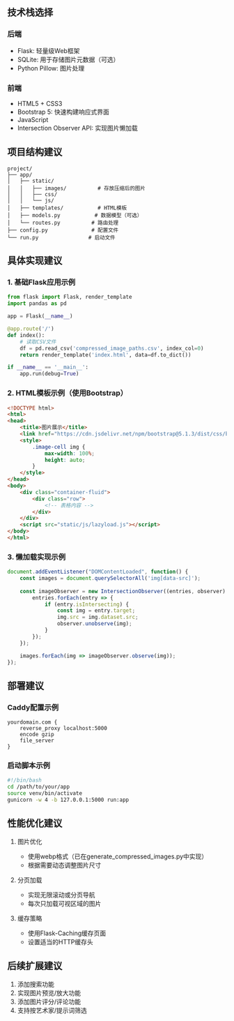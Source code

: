 ## 技术栈选择

### 后端
- Flask: 轻量级Web框架
- SQLite: 用于存储图片元数据（可选）
- Python Pillow: 图片处理

### 前端
- HTML5 + CSS3
- Bootstrap 5: 快速构建响应式界面
- JavaScript
- Intersection Observer API: 实现图片懒加载

## 项目结构建议
```
project/
├── app/
│   ├── static/
│   │   ├── images/          # 存放压缩后的图片
│   │   ├── css/
│   │   └── js/
│   ├── templates/           # HTML模板
│   ├── models.py           # 数据模型（可选）
│   └── routes.py          # 路由处理
├── config.py              # 配置文件
└── run.py                # 启动文件
```

## 具体实现建议

### 1. 基础Flask应用示例
```python
from flask import Flask, render_template
import pandas as pd

app = Flask(__name__)

@app.route('/')
def index():
    # 读取CSV文件
    df = pd.read_csv('compressed_image_paths.csv', index_col=0)
    return render_template('index.html', data=df.to_dict())

if __name__ == '__main__':
    app.run(debug=True)
```

### 2. HTML模板示例（使用Bootstrap）
```html
<!DOCTYPE html>
<html>
<head>
    <title>图片展示</title>
    <link href="https://cdn.jsdelivr.net/npm/bootstrap@5.1.3/dist/css/bootstrap.min.css" rel="stylesheet">
    <style>
        .image-cell img {
            max-width: 100%;
            height: auto;
        }
    </style>
</head>
<body>
    <div class="container-fluid">
        <div class="row">
            <!-- 表格内容 -->
        </div>
    </div>
    <script src="static/js/lazyload.js"></script>
</body>
</html>
```

### 3. 懒加载实现示例
```javascript
document.addEventListener("DOMContentLoaded", function() {
    const images = document.querySelectorAll('img[data-src]');
    
    const imageObserver = new IntersectionObserver((entries, observer) => {
        entries.forEach(entry => {
            if (entry.isIntersecting) {
                const img = entry.target;
                img.src = img.dataset.src;
                observer.unobserve(img);
            }
        });
    });

    images.forEach(img => imageObserver.observe(img));
});
```

## 部署建议

### Caddy配置示例
```
yourdomain.com {
    reverse_proxy localhost:5000
    encode gzip
    file_server
}
```

### 启动脚本示例
```bash
#!/bin/bash
cd /path/to/your/app
source venv/bin/activate
gunicorn -w 4 -b 127.0.0.1:5000 run:app
```

## 性能优化建议

1. 图片优化
   - 使用webp格式（已在generate_compressed_images.py中实现）
   - 根据需要动态调整图片尺寸

2. 分页加载
   - 实现无限滚动或分页导航
   - 每次只加载可视区域的图片

3. 缓存策略
   - 使用Flask-Caching缓存页面
   - 设置适当的HTTP缓存头

## 后续扩展建议

1. 添加搜索功能
2. 实现图片预览/放大功能
3. 添加图片评分/评论功能
4. 支持按艺术家/提示词筛选